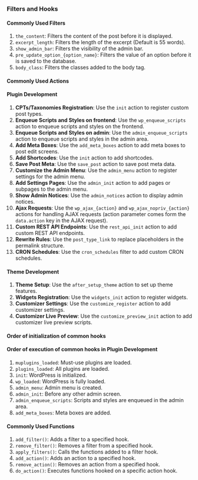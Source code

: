 ### Filters and Hooks

#### Commonly Used Filters

1. `the_content`: Filters the content of the post before it is displayed.
2. `excerpt_length`: Filters the length of the excerpt (Default is 55 words).
3. `show_admin_bar`: Filters the visibility of the admin bar.
4. `pre_update_option_{option_name}`: Filters the value of an option before it is saved to the database.
5. `body_class`: Filters the classes added to the body tag.

#### Commonly Used Actions

#### Plugin Development

1. **CPTs/Taxonomies Registration**: Use the `init` action to register custom post types.
2. **Enqueue Scripts and Styles on frontend**: Use the `wp_enqueue_scripts` action to enqueue scripts and styles on the frontend.
3. **Enqueue Scripts and Styles on admin**: Use the `admin_enqueue_scripts` action to enqueue scripts and styles in the admin area.
4. **Add Meta Boxes**: Use the `add_meta_boxes` action to add meta boxes to post edit screens.
5. **Add Shortcodes**: Use the `init` action to add shortcodes.
6. **Save Post Meta**: Use the `save_post` action to save post meta data.
8. **Customize the Admin Menu**: Use the `admin_menu` action to register settings for the admin menu.
9. **Add Settings Pages**: Use the `admin_init` action to add pages or subpages to the admin menu.
10. **Show Admin Notices**: Use the `admin_notices` action to display admin notices.
11. **Ajax Requests**: Use the `wp_ajax_{action}` and `wp_ajax_nopriv_{action}` actions for handling AJAX requests (action parameter comes form the `data.action` key in the AJAX request).
12. **Custom REST API Endpoints**: Use the `rest_api_init` action to add custom REST API endpoints.
13. **Rewrite Rules**: Use the `post_type_link` to replace placeholders in the permalink structure.
14. **CRON Schedules**: Use the `cron_schedules` filter to add custom CRON schedules.

#### Theme Development

1. **Theme Setup**: Use the `after_setup_theme` action to set up theme features.
2. **Widgets Registration**: Use the `widgets_init` action to register widgets.
3. **Customizer Settings**: Use the `customize_register` action to add customizer settings.
4. **Customizer Live Preview**: Use the `customize_preview_init` action to add customizer live preview scripts.

#### Order of initialization of common hooks

#### Order of execution of common hooks in Plugin Development

1. `muplugins_loaded`: Must-use plugins are loaded.
2. `plugins_loaded`: All plugins are loaded.
3. `init`: WordPress is initialized.
4. `wp_loaded`: WordPress is fully loaded.
5. `admin_menu`: Admin menu is created.
6. `admin_init`: Before any other admin screen.
7. `admin_enqueue_scripts`: Scripts and styles are enqueued in the admin area.
8. `add_meta_boxes`: Meta boxes are added.

#### Commonly Used Functions

1. `add_filter()`: Adds a filter to a specified hook.
2. `remove_filter()`: Removes a filter from a specified hook.
3. `apply_filters()`: Calls the functions added to a filter hook.
4. `add_action()`: Adds an action to a specified hook.
5. `remove_action()`: Removes an action from a specified hook.
6. `do_action()`: Executes functions hooked on a specific action hook.